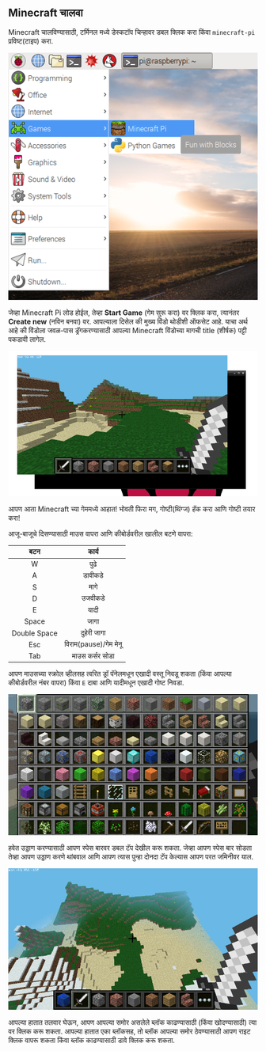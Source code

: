 ## Minecraft चालवा

Minecraft चालविण्यासाठी, टर्मिनल मध्ये डेस्कटॉप चिन्हावर डबल क्लिक करा किंवा `minecraft-pi` प्रविष्ट(टाइप) करा.

![](images/menu.png)

जेव्हा Minecraft Pi लोड होईल, तेव्हा **Start Game** (गेम सुरू करा) वर क्लिक करा, त्यानंतर **Create new** (नविन बनवा) वर. आपल्याला दिसेल की मुख्य विंडो थोडीशी ऑफसेट आहे. याचा अर्थ आहे की विंडोला जवळ-पास ड्रॅगकरण्यासाठी आपल्या Minecraft विंडोच्या मागची title (शीर्षक) पट्टी पकडावी लागेल.

![](images/mcpi-game.png)

आपण आता Minecraft च्या गेममध्ये आहात! भोवती फिरा मग, गोष्टी(थिंग्ज) हॅक करा आणि गोष्टी तयार करा!

आजू-बाजूचे दिसण्यासाठी माउस वापरा आणि कीबोर्डवरील खालील बटणे वापरा:

|     बटन      |         कार्य         |
|:------------:|:---------------------:|
|      W       |         पुढे          |
|      A       |        डावीकडे        |
|      S       |         मागे          |
|      D       |        उजवीकडे        |
|      E       |         यादी          |
|    Space     |         जागा          |
| Double Space |      दुहेरी जागा      |
|     Esc      | विराम(pause)/गेम मेनू |
|     Tab      |    माउस कर्सर सोडा    |

आपण माउसच्या स्क्रोल व्हीलसह त्वरित ड्रॉ पॅनेलमधून एखादी वस्तू निवडू शकता (किंवा आपल्या कीबोर्डवरील नंबर वापरा) किंवा `E` दाबा आणि यादीमधून एखादी गोष्ट निवडा.

![](images/mcpi-inventory.png)

हवेत उड्डाण करण्यासाठी आपण स्पेस बारवर डबल टॅप देखील करू शकता. जेव्हा आपण स्पेस बार सोडता तेव्हा आपण उड्डाण करणे थांबवाल आणि आपण त्यास पुन्हा दोनदा टॅप केल्यास आपण परत जमिनीवर याल.

![](images/mcpi-flying.png)

आपल्या हातात तलवार घेऊन, आपण आपल्या समोर असलेले ब्लॉक काढण्यासाठी (किंवा खोदण्यासाठी) त्या वर क्लिक करू शकता. आपल्या हातात एका ब्लॉकसह, तो ब्लॉक आपल्या समोर ठेवण्यासाठी आपण राइट क्लिक वापरू शकता किंवा ब्लॉक काढण्यासाठी डावे क्लिक करू शकता.